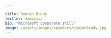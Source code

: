 ```yaml
---

title: Damian Brady
twitter: damovisa
bio: "Microsoft corporate shill"
image: /assets/images/speakers/damianbrady.jpg
---
```

